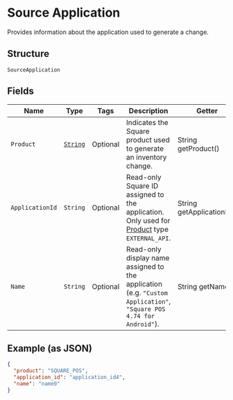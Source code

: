 
# Source Application

Provides information about the application used to generate a change.

## Structure

`SourceApplication`

## Fields

| Name | Type | Tags | Description | Getter |
|  --- | --- | --- | --- | --- |
| `Product` | [`String`](../../doc/models/product.md) | Optional | Indicates the Square product used to generate an inventory change. | String getProduct() |
| `ApplicationId` | `String` | Optional | Read-only Square ID assigned to the application. Only used for<br>[Product](../../doc/models/product.md) type `EXTERNAL_API`. | String getApplicationId() |
| `Name` | `String` | Optional | Read-only display name assigned to the application<br>(e.g. `"Custom Application"`, `"Square POS 4.74 for Android"`). | String getName() |

## Example (as JSON)

```json
{
  "product": "SQUARE_POS",
  "application_id": "application_id4",
  "name": "name0"
}
```

